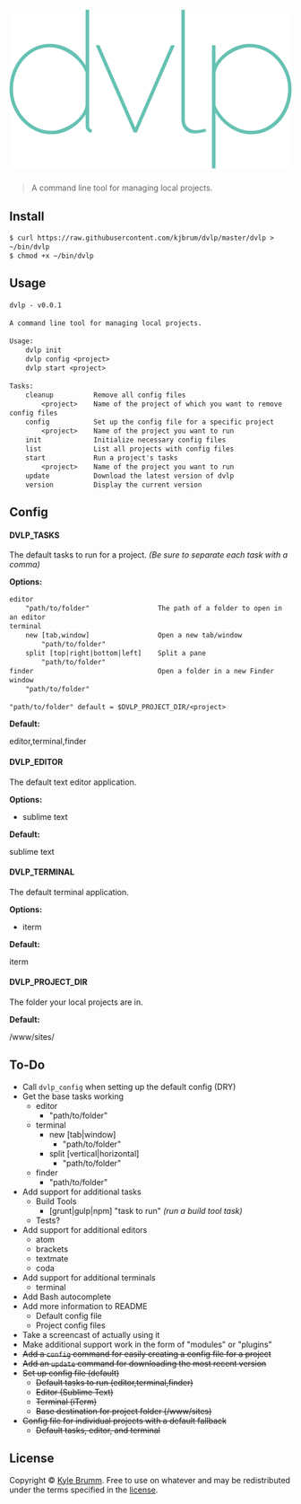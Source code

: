 # ![dvlp](media/logo.png)

> A command line tool for managing local projects.


## Install

```
$ curl https://raw.githubusercontent.com/kjbrum/dvlp/master/dvlp > ~/bin/dvlp
$ chmod +x ~/bin/dvlp
```


## Usage

```
dvlp - v0.0.1

A command line tool for managing local projects.

Usage:
    dvlp init
    dvlp config <project>
    dvlp start <project>

Tasks:
    cleanup          Remove all config files
        <project>    Name of the project of which you want to remove config files
    config           Set up the config file for a specific project
        <project>    Name of the project you want to run
    init             Initialize necessary config files
    list             List all projects with config files
    start            Run a project's tasks
        <project>    Name of the project you want to run
    update           Download the latest version of dvlp
    version          Display the current version
```


## Config

#### DVLP_TASKS

The default tasks to run for a project. _(Be sure to separate each task with a comma)_

__Options:__

```
editor
    "path/to/folder"                 The path of a folder to open in an editor
terminal
    new [tab,window]                 Open a new tab/window
        "path/to/folder"
    split [top|right|bottom|left]    Split a pane
        "path/to/folder"
finder                               Open a folder in a new Finder window
    "path/to/folder"

"path/to/folder" default = $DVLP_PROJECT_DIR/<project>
```

__Default:__

editor,terminal,finder

#### DVLP_EDITOR

The default text editor application.

__Options:__

- sublime text

__Default:__

sublime text


#### DVLP_TERMINAL

The default terminal application.

__Options:__

- iterm

__Default:__

iterm

#### DVLP_PROJECT_DIR

The folder your local projects are in.

__Default:__

/www/sites/


## To-Do
- Call `dvlp_config` when setting up the default config (DRY)
- Get the base tasks working
    - editor
        - "path/to/folder"
    - terminal
        - new [tab|window]
            - "path/to/folder"
        - split [vertical|horizontal]
            - "path/to/folder"
    - finder
        - "path/to/folder"
- Add support for additional tasks
    - Build Tools
        - [grunt|gulp|npm] "task to run" _(run a build tool task)_
    - Tests?
- Add support for additional editors
    - atom
    - brackets
    - textmate
    - coda
- Add support for additional terminals
    - terminal
- Add Bash autocomplete
- Add more information to README
    - Default config file
    - Project config files
- Take a screencast of actually using it
- Make additional support work in the form of "modules" or "plugins"
- ~~Add a `config` command for easily creating a config file for a project~~
- ~~Add an `update` command for downloading the most recent version~~
- ~~Set up config file (default)~~
    - ~~Default tasks to run (editor,terminal,finder)~~
    - ~~Editor (Sublime Text)~~
    - ~~Terminal (iTerm)~~
    - ~~Base destination for project folder (/www/sites)~~
- ~~Config file for individual projects with a default fallback~~
    - ~~Default tasks, editor, and terminal~~


## License

Copyright © [Kyle Brumm](http://kylebrumm.com). Free to use on whatever and may be redistributed under the terms specified in the [license](LICENSE.md).
